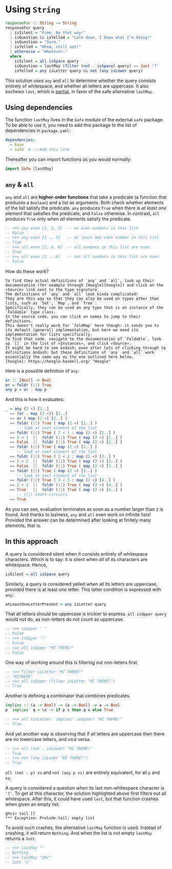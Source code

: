 # Using `String`

```haskell
responseFor :: String -> String
responseFor query
  | isSilent = "Fine. Be that way!"
  | isQuestion && isYelled = "Calm down, I know what I'm doing!"
  | isQuestion = "Sure."
  | isYelled = "Whoa, chill out!"
  | otherwise = "Whatever."
  where
    isSilent = all isSpace query
    isQuestion = lastMay (filter (not . isSpace) query) == Just '?'
    isYelled = any isLetter query && not (any isLower query)
```

This solution uses `any` and `all` to determine whether the query consists entirely of whitespace, and whether all letters are uppercase.
It also eschews `last`, which is [partial][wiki-partial-functions], in favor of the safe alternative `lastMay`.


## Using dependencies

The function `lastMay` lives in the `Safe` module of the external `safe` package.
To be able to use it, you need to add this package to the list of dependencies in `package.yaml`:

```yaml
dependencies:
  - base
  - safe  # 👈 Add this line
```

Thereafter you can import functions as you would normally:

```haskell
import Safe (lastMay)
```


## `any` & `all`

`any` and `all` are **higher-order functions** that take a predicate (a function that produces a `Boolean`) and a list as arguments.
Both check whether elements of the list satisfy the predicate.
`any` produces `True` when there is _at least one_ element that satisfies the predicate, and `False` otherwise.
In contrast, `all` produces `True` only when _all_ elements satisfy the predicate.

```haskell
-- >>> any even [1, 3, 5]  -- no even numbers in this list
-- False
-- >>> any even [1 .. 5]   -- at least one even number in this list
-- True
-- >>> all even [2, 4, 6]  -- all numbers in this list are even
-- True
-- >>> all even [2 .. 6]   -- not all numbers in this list are even
-- False
```

How do these work?

~~~~exercism/advanced
To find they actual definitions of `any` and `all`, look up their documentation (for example through [Hoogle][hoogle]) and click on the «Source» link next to the type signature.
The definitions of `any` and `all` look kinda complicated!
They are this way so that they can also be used on types other than lists, such as `Set`, `Map`, and `Tree`.
Specifically, they can be used on any type that is an instance of the `Foldable` type class.
In the source code, you can click on names to jump to their definitions.
This doesn't really work for `foldMap` here though: it sends you to its default (general) implementation, but here we need its implementation for lists specifically.
To find that code, navigate to the documentation of `Foldable`, look up `[]` in the list of «Instances», and click «Source».
It might be hard to see &ndash; even after lots of clicking through to definitions &ndash; but these definitions of `any` and `all` work essentially the same way as the one outlined here below.
[hoogle]: https://hoogle.haskell.org/ "Hoogle"
~~~~

Here is a possible definition of `any`:

```haskell
or :: [Bool] -> Bool
or = foldr (||) True
any p = or . map p
```

And this is how it evaluates:

```haskell
_ = any (2 <) [1..]
  == (or . map (2 <)) [1..]
  == or ( map (2 <) [1..] )
  == foldr (||) True ( map (2 <) [1..] )
     -- look at next element of the list
  == foldr (||) True ( 2 < 1 : map (2 <) [2..] )
  == 2 < 1  ||  foldr (||) True ( map (2 <) [2..] )
  == False  ||  foldr (||) True ( map (2 <) [2..] )
  == foldr (||) True ( map (2 <) [2..] )
     -- look at next element of the list
  == foldr (||) True ( 2 < 2 : map (2 <) [3..] )
  == 2 < 2  ||  foldr (||) True ( map (2 <) [3..] )
  == False  ||  foldr (||) True ( map (2 <) [3..] )
  == foldr (||) True ( map (2 <) [3..] )
     -- look at next element of the list
  == foldr (||) True ( 2 < 3 : map (2 <) [4..] )
  == 2 < 3  ||  foldr (||) True ( map (2 <) [4..] )
  == True   ||  foldr (||) True ( map (2 <) [4..] )
     -- (||) short-circuits
  == True
```

As you can see, evaluation terminates as soon as a number larger than `2` is found.
And thanks to laziness, `any` and `all` even work on infinite lists!
Provided the answer can be determined after looking at finitely many elements, that is.


## In this approach

A query is considered silent when it consists entirely of whitespace characters.
Which is to say: it is silent when _all_ of its characters are whitespace.
Hence,

```haskell
isSilent = all isSpace query
```

Similarly, a query is considered yelled when all its letters are uppercase, provided there is at least one letter.
This latter condition is expressed with `any`:

```haskell
atLeastOneLetterPresent = any isLetter query
```

That all letters should be uppercase is trickier to express.
`all isUpper query` would not do, as non-letters do not count as uppercase.

```haskell
-- >>> isUpper ' '
-- False
-- >>> isUpper '!'
-- False
-- >>> all isUpper "HI THERE!"
-- False
```

One way of working around this is filtering out non-letters first.

```haskell
-- >>> filter isLetter "HI THERE!"
-- "HITHERE"
-- >>> all isUpper (filter isLetter "HI THERE!")
-- True
```

Another is defining a combinator that combines predicates.

```haskell
implies :: (a -> Bool) -> (a -> Bool) -> a -> Bool
p `implies` q = \x -> if p x then q x else True

-- >>> all (isLetter `implies` isUpper) "HI THERE!"
-- True
```

And yet another way is observing that if all letters are uppercase then there are no lowercase letters, and vice versa.

```haskell
-- >>> all (not . isLower) "HI THERE!"
-- True
-- >>> not (any isLower "HI THERE!")
-- True
```

`all (not . p) xs` and `not (any p xs)` are entirely equivalent, for all `p` and `xs`.

A query is considered a question when its last non-whitespace character is `'?'`.
To get at this character, the solution highlighted above first filters out all whitespace.
After this, it could have used `last`, but that function crashes when given an empty list:

```text
ghci> tail []
*** Exception: Prelude.tail: empty list
```

To avoid such crashes, the alternative `lastMay` function is used.
Instead of crashing, it will return `Nothing`.
And when the list is not empty `lastMay` returns a `Just`.

```haskell
-- >>> lastMay ""
-- Nothing
-- >>> lastMay "abc"
-- Just 'c'
```


[wiki-partial-functions]:
    https://en.wikibooks.org/wiki/Haskell/Variables_and_functions#where_clauses
    "Haskell Wikibook: where clauses"
